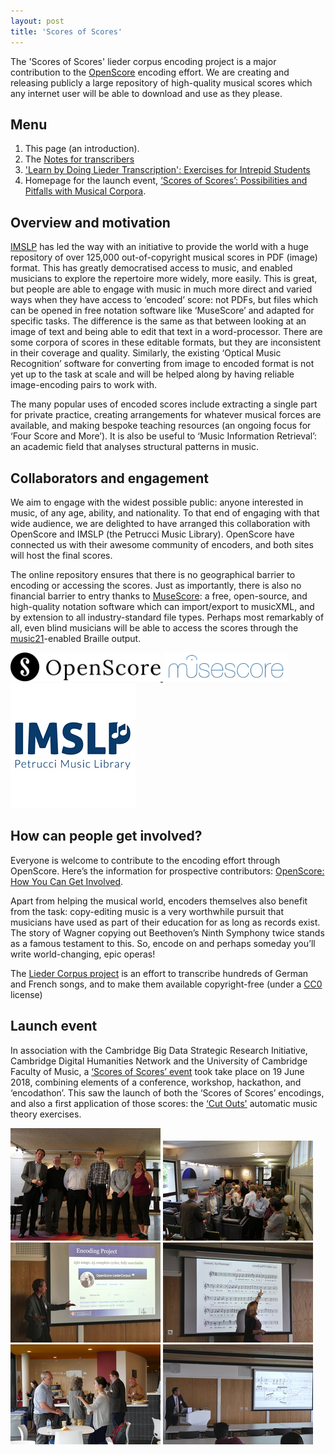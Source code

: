 ```yaml
---
layout: post
title: 'Scores of Scores'
---
```


The 'Scores of Scores' lieder corpus encoding project is a major contribution to the [OpenScore](https://openscore.cc/) encoding effort. We are creating and releasing publicly a large repository of high-quality musical scores which any internet user will be able to download and use as they please.

## Menu

1. This page (an introduction).
2. The [Notes for transcribers](/scores-of-scores/lieder-corpus-project)
3. ['Learn by Doing Lieder Transcription': Exercises for Intrepid Students](/scores-of-scores/learn-by-doing)
4. Homepage for the launch event, [‘Scores of Scores’: Possibilities and Pitfalls with Musical Corpora](https://www.bigdata.cam.ac.uk/events/scores-scores-possibilities-and-pitfalls-musical-corpora).

## Overview and motivation

[IMSLP](http://imslp.org/) has led the way with an initiative to provide the world with a huge repository of over 125,000 out-of-copyright musical scores in PDF (image) format. This has greatly democratised access to music, and enabled musicians to explore the repertoire more widely, more easily. This is great, but people are able to engage with music in much more direct and varied ways when they have access to ‘encoded’ score: not PDFs, but files which can be opened in free notation software like ‘MuseScore’ and adapted for specific tasks. The difference is the same as that between looking at an image of text and being able to edit that text in a word-processor. There are some corpora of scores in these editable formats, but they are inconsistent in their coverage and quality. Similarly, the existing ‘Optical Music Recognition’ software for converting from image to encoded format is not yet up to the task at scale and will be helped along by having reliable image-encoding pairs to work with.

The many popular uses of encoded scores include extracting a single part for private practice, creating arrangements for whatever musical forces are available, and making bespoke teaching resources (an ongoing focus for ‘Four Score and More’). It is also be useful to ‘Music Information Retrieval’: an academic field that analyses structural patterns in music.

## Collaborators and engagement

We aim to engage with the widest possible public: anyone interested in music, of any age, ability, and nationality. To that end of engaging with that wide audience, we are delighted to have arranged this collaboration with OpenScore and IMSLP (the Petrucci Music Library). OpenScore have connected us with their awesome community of encoders, and both sites will host the final scores.

The online repository ensures that there is no geographical barrier to encoding or accessing the scores. Just as importantly, there is also no financial barrier to entry thanks to [MuseScore](https://musescore.com): a free, open-source, and high-quality notation software which can import/export to musicXML, and by extension to all industry-standard file types. Perhaps most remarkably of all, even blind musicians will be able to access the scores through the [music21](http://web.mit.edu/music21/)-enabled Braille output.


<div class="image-collection">
  <a href="https://openscore.cc">
    <img src="/images/openscore-logo.png" alt="OpenScore logo" width="240">
  </a>
  <a href="https://musescore.com">
    <img src="/images/musescore-logo.png" alt="MuseScore logo" width="200">
  </a>
  <a href="http://imslp.org/">
    <img src="/images/imslp-logo.png" alt="IMSLP logo" width="200">
  </a>
</div>

## How can people get involved?

Everyone is welcome to contribute to the encoding effort through OpenScore. Here’s the information for prospective contributors: [OpenScore: How You Can Get Involved](https://musescore.org/en/user/57401/blog/2017/07/11/openscore-how-you-can-get-involved).

Apart from helping the musical world, encoders themselves also benefit from the task: copy-editing music is a very worthwhile pursuit that musicians have used as part of their education for as long as records exist. The story of Wagner copying out Beethoven’s Ninth Symphony twice stands as a famous testament to this. So, encode on and perhaps someday you’ll write world-changing, epic operas!

The [Lieder Corpus project](/scores-of-scores/lieder-corpus-project) is an effort to transcribe hundreds of German and French songs, and to make them available copyright-free (under a [CC0](https://creativecommons.org/publicdomain/zero/1.0/) license)

## Launch event

In association with the Cambridge Big Data Strategic Research Initiative, Cambridge Digital Humanities Network and the University of Cambridge Faculty of Music, a [‘Scores of Scores’ event](https://www.bigdata.cam.ac.uk/events/scores-scores-possibilities-and-pitfalls-musical-corpora) took take place on 19 June 2018, combining elements of a conference, workshop, hackathon, and ‘encodathon’. This saw the launch of both the ‘Scores of Scores’ encodings, and also a first application of those scores: the [‘Cut Outs'](/cut-outs) automatic music theory exercises.

<div class="image-collection">
  <a href="/images/event/1.JPG" target="_blank"><img src="/images/event/1-thumbnail.jpg" width="240" alt=""></a>
  <a href="/images/event/2.JPG" target="_blank"><img src="/images/event/2-thumbnail.jpg" width="240" alt=""></a>
  <a href="/images/event/3.JPG" target="_blank"><img src="/images/event/3-thumbnail.jpg" width="240" alt=""></a>
  <a href="/images/event/4.JPG" target="_blank"><img src="/images/event/4-thumbnail.jpg" width="240" alt=""></a>
  <a href="/images/event/5.JPG" target="_blank"><img src="/images/event/5-thumbnail.jpg" width="240" alt=""></a>
  <a href="/images/event/6.JPG" target="_blank"><img src="/images/event/6-thumbnail.jpg" width="240" alt=""></a>
</div>
